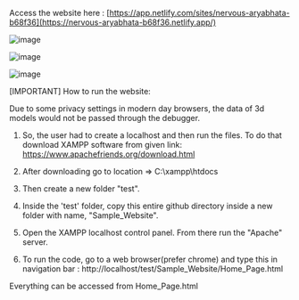 Access the website here : [https://app.netlify.com/sites/nervous-aryabhata-b68f36](https://nervous-aryabhata-b68f36.netlify.app/)

![image](https://user-images.githubusercontent.com/44753624/171934560-fdbd67da-7347-4385-8e0c-046f3d6588af.png)

![image](https://user-images.githubusercontent.com/44753624/171934387-20f111e8-1656-4425-a3e5-9b29b32f86ae.png)

![image](https://user-images.githubusercontent.com/44753624/171934236-584002e0-4893-4134-84c6-3bf8cf770d33.png)


[IMPORTANT] How to run the website:

Due to some privacy settings in modern day browsers, the data of 3d models would not be passed through the debugger.

1) So, the user had to create a localhost and then run the files. To do that download XAMPP software from given link:
https://www.apachefriends.org/download.html

2) After downloading go to location => C:\xampp\htdocs
3) Then create a new folder "test".

4) Inside the 'test' folder, copy this entire github directory inside a new folder with name, "Sample_Website".
5) Open the XAMPP localhost control panel. From there run the "Apache" server.
6) To run the code, go to a web browser(prefer chrome) and type this in navigation bar :
http://localhost/test/Sample_Website/Home_Page.html

Everything can be accessed from Home_Page.html
